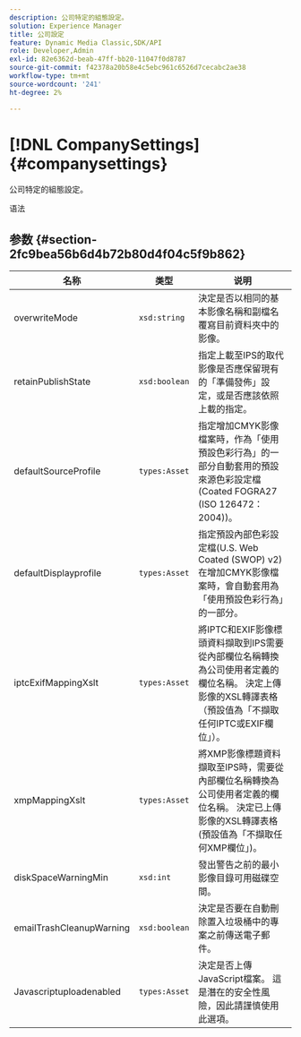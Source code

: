 ```yaml
---
description: 公司特定的組態設定。
solution: Experience Manager
title: 公司設定
feature: Dynamic Media Classic,SDK/API
role: Developer,Admin
exl-id: 82e6362d-beab-47ff-bb20-11047f0d8787
source-git-commit: f42378a20b58e4c5ebc961c6526d7cecabc2ae38
workflow-type: tm+mt
source-wordcount: '241'
ht-degree: 2%

---
```


# [!DNL CompanySettings]{#companysettings}

公司特定的組態設定。

语法

## 参数 {#section-2fc9bea56b6d4b72b80d4f04c5f9b862}

| 名称 | 类型 | 说明 |
|---|---|---|
| overwriteMode | `xsd:string` | 決定是否以相同的基本影像名稱和副檔名覆寫目前資料夾中的影像。 |
| retainPublishState | `xsd:boolean` | 指定上載至IPS的取代影像是否應保留現有的「準備發佈」設定，或是否應該依照上載的指定。 |
| defaultSourceProfile | `types:Asset` | 指定增加CMYK影像檔案時，作為「使用預設色彩行為」的一部分自動套用的預設來源色彩設定檔(Coated FOGRA27 (ISO 126472：2004))。 |
| defaultDisplayprofile | `types:Asset` | 指定預設內部色彩設定檔(U.S. Web Coated (SWOP) v2)在增加CMYK影像檔案時，會自動套用為「使用預設色彩行為」的一部分。 |
| iptcExifMappingXslt | `types:Asset` | 將IPTC和EXIF影像標頭資料擷取到IPS需要從內部欄位名稱轉換為公司使用者定義的欄位名稱。 決定上傳影像的XSL轉譯表格（預設值為「不擷取任何IPTC或EXIF欄位」）。 |
| xmpMappingXslt | `types:Asset` | 將XMP影像標題資料擷取至IPS時，需要從內部欄位名稱轉換為公司使用者定義的欄位名稱。 決定已上傳影像的XSL轉譯表格(預設值為「不擷取任何XMP欄位」)。 |
| diskSpaceWarningMin | `xsd:int` | 發出警告之前的最小影像目錄可用磁碟空間。 |
| emailTrashCleanupWarning | `xsd:boolean` | 決定是否要在自動刪除置入垃圾桶中的專案之前傳送電子郵件。 |
| Javascriptuploadenabled | `types:Asset` | 決定是否上傳JavaScript檔案。 這是潛在的安全性風險，因此請謹慎使用此選項。 |
